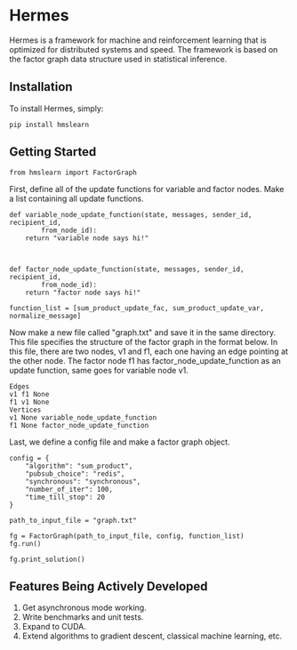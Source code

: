 # Hermes

Hermes is a framework for machine and reinforcement learning that is optimized for distributed systems and speed. The framework is based on the factor graph data structure used in statistical inference.

## Installation

To install Hermes, simply:
```
pip install hmslearn
```

## Getting Started


```
from hmslearn import FactorGraph
```

First, define all of the update functions for variable and factor nodes. Make a list containing all update functions.

```
def variable_node_update_function(state, messages, sender_id, recipient_id,
        from_node_id):
    return "variable node says hi!"



def factor_node_update_function(state, messages, sender_id, recipient_id,
        from_node_id):
    return "factor node says hi!"

function_list = [sum_product_update_fac, sum_product_update_var, normalize_message]
```

Now make a new file called "graph.txt" and save it in the same directory. This file specifies the structure of the factor graph in the format below. In this file, there are two nodes, v1 and f1, each one having an edge pointing at the other node. The factor node f1 has factor_node_update_function as an update function, same goes for variable node v1. 

```
Edges
v1 f1 None
f1 v1 None
Vertices
v1 None variable_node_update_function
f1 None factor_node_update_function
```
Last, we define a config file and make a factor graph object. 

```
config = {
    "algorithm": "sum_product",
    "pubsub_choice": "redis",
    "synchronous": "synchronous",
    "number_of_iter": 100,
    "time_till_stop": 20
}

path_to_input_file = "graph.txt"

fg = FactorGraph(path_to_input_file, config, function_list)
fg.run()

fg.print_solution()
```




## Features Being Actively Developed
1. Get asynchronous mode working.
2. Write benchmarks and unit tests.
3. Expand to CUDA.
4. Extend algorithms to gradient descent, classical machine learning, etc.
